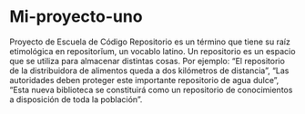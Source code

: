 # Mi-proyecto-uno
Proyecto de Escuela de Código
Repositorio es un término que tiene su raíz etimológica en repositorĭum, un vocablo latino. Un repositorio es un espacio que se utiliza para almacenar distintas cosas. Por ejemplo: “El repositorio de la distribuidora de alimentos queda a dos kilómetros de distancia”, “Las autoridades deben proteger este importante repositorio de agua dulce”, “Esta nueva biblioteca se constituirá como un repositorio de conocimientos a disposición de toda la población”.
